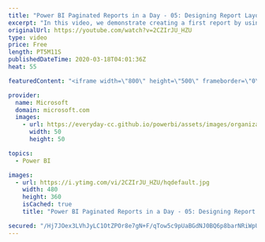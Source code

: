 ```yaml
---
title: "Power BI Paginated Reports in a Day - 05: Designing Report Layouts - Part 2"
excerpt: "In this video, we demonstrate creating a first report by using a wizard.  The Power BI Paginated Reports in a Day online course aims to empower you as a report author with the technical knowledge required to create, publish, and distribute Power BI paginated reports. We recommend you watch the videos"
originalUrl: https://youtube.com/watch?v=2CZIrJU_HZU
type: video
price: Free
length: PT5M11S
publishedDateTime: 2020-03-18T04:01:36Z
heat: 55

featuredContent: "<iframe width=\"800\" height=\"500\" frameborder=\"0\" src=\"https://www.youtube.com/embed/2CZIrJU_HZU\" allow=\"accelerometer; autoplay; encrypted-media; gyroscope; picture-in-picture\" allowfullscreen></iframe>"

provider:
  name: Microsoft
  domain: microsoft.com
  images:
    - url: https://everyday-cc.github.io/powerbi/assets/images/organizations/microsoft.com-50x50.jpg
      width: 50
      height: 50

topics:
  - Power BI

images:
  - url: https://i.ytimg.com/vi/2CZIrJU_HZU/hqdefault.jpg
    width: 480
    height: 360
    isCached: true
    title: "Power BI Paginated Reports in a Day - 05: Designing Report Layouts - Part 2"

secured: "/Hj7JOex3LVhJyLC1OtZPOr8e7gN+F/qTow5c9pUaBGdNJ0BQ6p8barNRiWpUFc/1sQDqVg+a0T0Wa8wjpYOoaXNMQ90lUWWAw7nVLjm6K2JvQMR5B6rCyiRBb8xlgPM3xYHt7QKXMRtQ9B+WIQyIGgbdYJmCUKVegfGIoq4DMAEeWTMG9V5aMLnz7hz1UhMppKDcqVrQRjTfOWNYrqr7SmnqOkx699bqqvRIRChhdfxL+dvekrTQR6OHKkbvZ07QUT6J4xQtot/mT6YeiN8oDaqQDIifPyizQGDfsSCKD+OMk66E1UPguA9DnROQimpVm0nC7YFMj0H+fCaT/sDoGGp9k7l20NhunkiRzePSWLyLk33OoCbHNl/fM76m3s7AuUi3/QcQTEUWtYZiWHXK9o3jCgfy4FCibWoOR6YbUY=;IDMaMSdj10WB1D6fsDuqZQ=="
---
```


